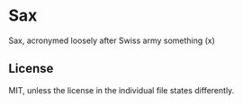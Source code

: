 
# Sax

Sax, acronymed loosely after Swiss army something (x)

## License

MIT, unless the license in the individual file states differently.
